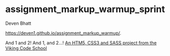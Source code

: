 assignment_markup_warmup_sprint
===============================

Deven Bhatt

https://deven1.github.io/assignment_markup_warmup/.


And 1 and 2!  And 1, and 2...!
[An HTM5, CSS3 and SASS project from the Viking Code School](http://www.vikingcodeschool.com)
